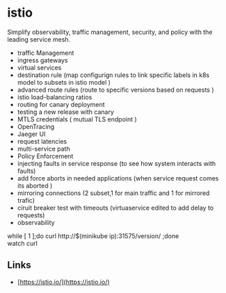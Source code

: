 

# istio  


Simplify observability, traffic management, security, and policy with the leading service mesh.  


- traffic Management
- ingress gateways  
- virtual services  
- destination rule (map configurign rules to link specific labels in k8s model to subsets in istio model )  
- advanced route rules (route to specific versions based on requests )
- istio load-balancing ratios  
- routing for canary deployment  
- testing a new release with canary  
- MTLS credentials  ( mutual TLS endpoint )  
- OpenTracing  
- Jaeger UI  
- request latencies  
- multi-service path  
- Policy Enforcement
- injecting faults in service response (to see how system interacts with faults)   
- add force aborts in needed applications (when service request comes its aborted )   
- mirroring connections (2 subset,1 for main traffic and 1 for mirrored trafic)  
- ciruit breaker test with timeouts (virtuaservice edited to add delay to requests) 
- observability




while [ 1 ];do curl http://$(minikube ip):31575/version/ ;done  
watch curl   





## Links  

- [https://istio.io/](https://istio.io/)
